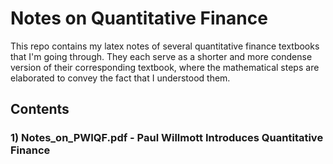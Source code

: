 # Notes on Quantitative Finance
This repo contains my latex notes of several quantitative finance textbooks that I'm going through. They each serve as a shorter and more condense version of their corresponding textbook, where the mathematical steps are elaborated to convey the fact that I understood them.

## Contents

### 1) Notes_on_PWIQF.pdf - Paul Willmott Introduces Quantitative Finance
